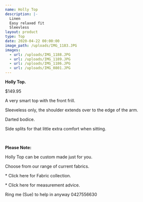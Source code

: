 ```yaml
---
name: Holly Top
description: |-
  Linen
  Easy relaxed fit
  Sleevless
layout: product
type: Top
date: 2020-04-22 00:00:00
image_path: /uploads/IMG_1183.JPG
images:
  - url: /uploads/IMG_1188.JPG
  - url: /uploads/IMG_1189.JPG
  - url: /uploads/IMG_1186.JPG
  - url: /uploads/IMG_0801.JPG
---
```


**Holly Top.**

$149.95

A very smart top with the front frill.

Sleeveless only, the shoulder extends over to the edge of the arm.

Darted bodice.

Side splits for that little extra comfort when sitting.

&nbsp;

**Please Note:**

Holly Top can be custom made just for you.

Choose from our range of current fabrics.

\* Click here for Fabric collection.

\* Click here for measurement advice.

Ring me (Sue) to help in anyway 0427556630